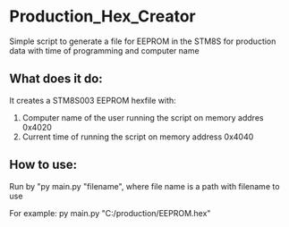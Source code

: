# Production_Hex_Creator
Simple script to generate a file for EEPROM in the STM8S for production data with time of programming and computer name

## What does it do:
It creates a STM8S003 EEPROM hexfile with:
1. Computer name of the user running the script on memory addres 0x4020
2. Current time of running the script on memory address 0x4040

## How to use:
Run by "py main.py "filename", where file name is a path with filename to use

For example: py main.py "C:/production/EEPROM.hex"
